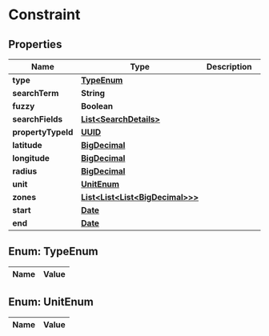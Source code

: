 

# Constraint

## Properties

Name | Type | Description | Notes
------------ | ------------- | ------------- | -------------
**type** | [**TypeEnum**](#TypeEnum) |  |  [optional]
**searchTerm** | **String** |  |  [optional]
**fuzzy** | **Boolean** |  |  [optional]
**searchFields** | [**List&lt;SearchDetails&gt;**](SearchDetails.md) |  |  [optional]
**propertyTypeId** | [**UUID**](UUID.md) |  |  [optional]
**latitude** | [**BigDecimal**](BigDecimal.md) |  |  [optional]
**longitude** | [**BigDecimal**](BigDecimal.md) |  |  [optional]
**radius** | [**BigDecimal**](BigDecimal.md) |  |  [optional]
**unit** | [**UnitEnum**](#UnitEnum) |  |  [optional]
**zones** | [**List&lt;List&lt;List&lt;BigDecimal&gt;&gt;&gt;**](List.md) |  |  [optional]
**start** | [**Date**](Date.md) |  |  [optional]
**end** | [**Date**](Date.md) |  |  [optional]


## Enum: TypeEnum

Name | Value
---- | -----


## Enum: UnitEnum

Name | Value
---- | -----





